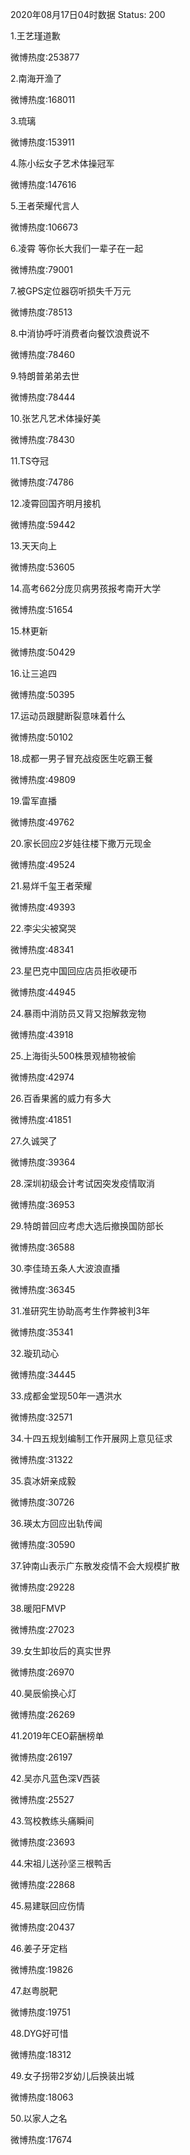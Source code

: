2020年08月17日04时数据
Status: 200

1.王艺瑾道歉

微博热度:253877

2.南海开渔了

微博热度:168011

3.琉璃

微博热度:153911

4.陈小纭女子艺术体操冠军

微博热度:147616

5.王者荣耀代言人

微博热度:106673

6.凌霄 等你长大我们一辈子在一起

微博热度:79001

7.被GPS定位器窃听损失千万元

微博热度:78513

8.中消协呼吁消费者向餐饮浪费说不

微博热度:78460

9.特朗普弟弟去世

微博热度:78444

10.张艺凡艺术体操好美

微博热度:78430

11.TS夺冠

微博热度:74786

12.凌霄回国齐明月接机

微博热度:59442

13.天天向上

微博热度:53605

14.高考662分庞贝病男孩报考南开大学

微博热度:51654

15.林更新

微博热度:50429

16.让三追四

微博热度:50395

17.运动员跟腱断裂意味着什么

微博热度:50102

18.成都一男子冒充战疫医生吃霸王餐

微博热度:49809

19.雷军直播

微博热度:49762

20.家长回应2岁娃往楼下撒万元现金

微博热度:49524

21.易烊千玺王者荣耀

微博热度:49393

22.李尖尖被窝哭

微博热度:48341

23.星巴克中国回应店员拒收硬币

微博热度:44945

24.暴雨中消防员又背又抱解救宠物

微博热度:43918

25.上海街头500株景观植物被偷

微博热度:42974

26.百香果酱的威力有多大

微博热度:41851

27.久诚哭了

微博热度:39364

28.深圳初级会计考试因突发疫情取消

微博热度:36953

29.特朗普回应考虑大选后撤换国防部长

微博热度:36588

30.李佳琦五条人大波浪直播

微博热度:36345

31.准研究生协助高考生作弊被判3年

微博热度:35341

32.璇玑动心

微博热度:34445

33.成都金堂现50年一遇洪水

微博热度:32571

34.十四五规划编制工作开展网上意见征求

微博热度:31322

35.袁冰妍亲成毅

微博热度:30726

36.瑛太方回应出轨传闻

微博热度:30590

37.钟南山表示广东散发疫情不会大规模扩散

微博热度:29228

38.暖阳FMVP

微博热度:27023

39.女生卸妆后的真实世界

微博热度:26970

40.昊辰偷换心灯

微博热度:26269

41.2019年CEO薪酬榜单

微博热度:26197

42.吴亦凡蓝色深V西装

微博热度:25527

43.驾校教练头痛瞬间

微博热度:23693

44.宋祖儿送孙坚三根鸭舌

微博热度:22868

45.易建联回应伤情

微博热度:20437

46.姜子牙定档

微博热度:19826

47.赵粤脱靶

微博热度:19751

48.DYG好可惜

微博热度:18312

49.女子拐带2岁幼儿后换装出城

微博热度:18063

50.以家人之名

微博热度:17674

